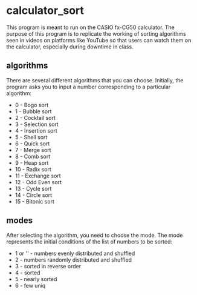 # calculator_sort

This program is meant to run on the CASIO fx-CG50 calculator. The purpose of this program is to replicate the working of sorting algorithms seen in videos on platforms like YouTube so that users can watch them on the calculator, especially during downtime in class.

## algorithms

There are several different algorithms that you can choose. Initially, the program asks you to input a number corresponding to a particular algorithm:

- 0 - Bogo sort
- 1 - Bubble sort
- 2 - Cocktail sort
- 3 - Selection sort
- 4 - Insertion sort
- 5 - Shell sort
- 6 - Quick sort
- 7 - Merge sort
- 8 - Comb sort
- 9 - Heap sort
- 10 - Radix sort
- 11 - Exchange sort
- 12 - Odd Even sort
- 13 - Cycle sort
- 14 - Circle sort
- 15 - Bitonic sort

## modes

After selecting the algorithm, you need to choose the mode. The mode represents the initial conditions of the list of numbers to be sorted:

- 1 or '' - numbers evenly distributed and shuffled
- 2 - numbers randomly distributed and shuffled
- 3 - sorted in reverse order
- 4 - sorted
- 5 - nearly sorted
- 6 - few uniq